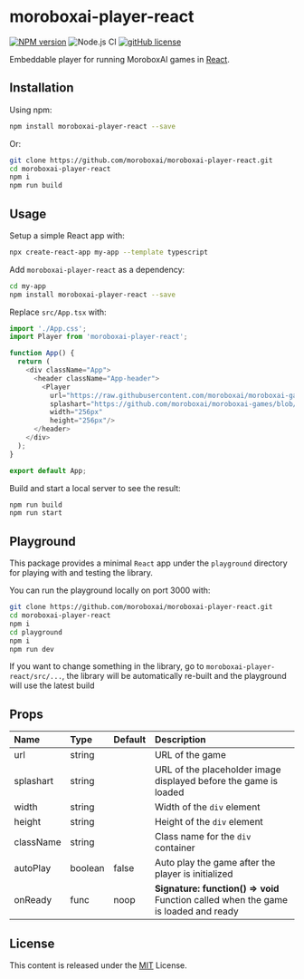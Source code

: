 # moroboxai-player-react

[![NPM version](https://img.shields.io/npm/v/moroboxai-player-react.svg)](https://www.npmjs.com/package/moroboxai-player-react)
![Node.js CI](https://github.com/moroboxai/moroboxai-player-react/workflows/Node.js%20CI/badge.svg)
[![gitHub license](https://img.shields.io/badge/license-MIT-blue.svg)](https://github.com/moroboxai/moroboxai-player-react/blob/master/LICENSE)

Embeddable player for running MoroboxAI games in [React](https://reactjs.org/).

## Installation

Using npm:

```bash
npm install moroboxai-player-react --save
```

Or:

```bash
git clone https://github.com/moroboxai/moroboxai-player-react.git
cd moroboxai-player-react
npm i
npm run build
```

## Usage

Setup a simple React app with:

```bash
npx create-react-app my-app --template typescript
```

Add `moroboxai-player-react` as a dependency:

```bash
cd my-app
npm install moroboxai-player-react --save
```

Replace `src/App.tsx` with:

```javascript
import './App.css';
import Player from 'moroboxai-player-react';

function App() {
  return (
    <div className="App">
      <header className="App-header">
        <Player
          url="https://raw.githubusercontent.com/moroboxai/moroboxai-games/master/games/pixijs-template/"
          splashart="https://github.com/moroboxai/moroboxai-games/blob/master/games/pixijs-template/assets/splashart.png?raw=true"
          width="256px"
          height="256px"/>
      </header>
    </div>
  );
}

export default App;
```

Build and start a local server to see the result:

```bash
npm run build
npm run start
```

## Playground

This package provides a minimal `React` app under the `playground` directory for playing with and testing the library.

You can run the playground locally on port 3000 with:

 ```bash
 git clone https://github.com/moroboxai/moroboxai-player-react.git
 cd moroboxai-player-react
 npm i
 cd playground
 npm i
 npm run dev
 ```

If you want to change something in the library, go to `moroboxai-player-react/src/...`, the library will be automatically re-built and the playground will use the latest build

## Props

| Name   |      Type      |  Default |  Description |
|:----------|:-------------|:------|:------|
| url | string || URL of the game |
| splashart | string || URL of the placeholder image displayed before the game is loaded |
| width | string || Width of the `div` element |
| height | string || Height of the `div` element |
| className | string || Class name for the `div` container |
| autoPlay | boolean | false | Auto play the game after the player is initialized |
| onReady | func | noop | **Signature: function() => void** <br/> Function called when the game is loaded and ready |

## License

This content is released under the [MIT](http://opensource.org/licenses/MIT) License.
